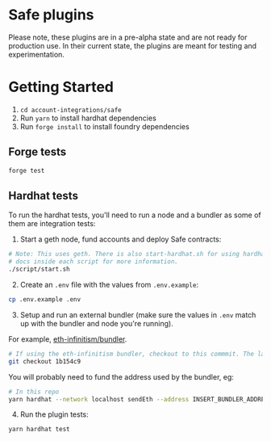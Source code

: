 # Safe plugins

Please note, these plugins are in a pre-alpha state and are not ready for production use. In their current state, the plugins are meant for testing and experimentation.

# Getting Started

1. `cd account-integrations/safe`
2. Run `yarn` to install hardhat dependencies
3. Run `forge install` to install foundry dependencies

## Forge tests

```bash
forge test
```

## Hardhat tests

To run the hardhat tests, you'll need to run a node and a bundler as some of them are integration tests:

1. Start a geth node, fund accounts and deploy Safe contracts:

```bash
# Note: This uses geth. There is also start-hardhat.sh for using hardhat. See
# docs inside each script for more information.
./script/start.sh
```

2. Create an `.env` file with the values from `.env.example`:

```bash
cp .env.example .env
```

3. Setup and run an external bundler (make sure the values in `.env` match up with the bundler and node you're running).

For example, [eth-infinitism/bundler](https://github.com/eth-infinitism/bundler).

```bash
# If using the eth-infinitism bundler, checkout to this commmit. The latest version of the bundler has started breaking the integration tests. This is a previous commit where the integration tests still pass
git checkout 1b154c9
```

You will probably need to fund the address used by the bundler, eg:

```bash
# In this repo
yarn hardhat --network localhost sendEth --address INSERT_BUNDLER_ADDRESS
```

4. Run the plugin tests:

```bash
yarn hardhat test
```
